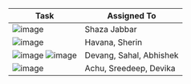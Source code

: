 | Task | Assigned To |
|------|------------|
| ![image](https://github.com/user-attachments/assets/2581a1a4-3580-4eed-9182-18fbab3c244d) | Shaza Jabbar |
| ![image](https://github.com/user-attachments/assets/522d06e5-4166-450a-ab31-ab1b76db9609) | Havana, Sherin |
| ![image](https://github.com/user-attachments/assets/1f7cd5d0-db31-429c-a056-968f03e3021c) ![image](https://github.com/user-attachments/assets/c0a5daa1-97eb-4272-8c6f-7105b52c1ead) | Devang, Sahal, Abhishek |
| ![image](https://github.com/user-attachments/assets/658f8084-a82b-4a3d-b2ea-fecb7129a0c0) | Achu, Sreedeep, Devika |
